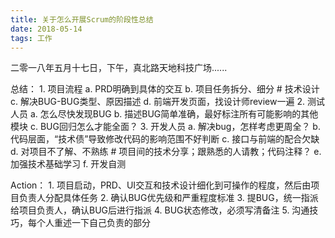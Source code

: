```yaml
---
title: 关于怎么开展Scrum的阶段性总结
date: 2018-05-14
tags: 工作
---
```


二零一八年五月十七日，下午，真北路天地科技广场......
 <!-- more -->

 总结：
	1. 项目流程
		a. PRD明确到具体的交互
		b. 项目任务拆分、细分 # 技术设计
		c. 解决BUG-BUG类型、原因描述
		d. 前端开发页面，找设计师review一遍
	2. 测试人员
		a. 怎么尽快发现BUG
		b. 描述BUG简单准确，最好标注所有可能影响的其他模块
		c. BUG回归怎么才能全面？
	3. 开发人员
		a. 解决bug，怎样考虑更周全？
		b. 代码层面，“技术债”导致修改代码的影响范围不好判断
		c. 接口与前端的配合欠缺
		d. 对项目不了解、不熟练 # 项目间的技术分享；跟熟悉的人请教；代码注释？
		e. 加强技术基础学习
		f. 开发自测

Action：
	1. 项目启动，PRD、UI交互和技术设计细化到可操作的程度，然后由项目负责人分配具体任务
	2. 确认BUG优先级和严重程度标准
	3. 提BUG，统一指派给项目负责人，确认BUG后进行指派
	4. BUG状态修改，必须写清备注
	5. 沟通技巧，每个人重述一下自己负责的部分
